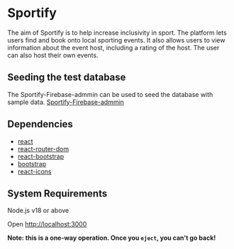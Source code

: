 # Sportify

The aim of Sportify is to help increase inclusivity in sport.  The platform lets users find and book onto local sporting events.  It also allows users to view information about the event host, including a rating of the host.  The user can also host their own events.  


## Seeding the test database

The Sportify-Firebase-admmin can be used to seed the database with sample data.
[Sportify-Firebase-admmin](https://github.com/Paul-Ramshaw/Sportify-Firebase-Admin)

## Dependencies

- [react](https://reactjs.org/)
- [react-router-dom](https://v5.reactrouter.com/web/guides/quick-start)
- [react-bootstrap](https://react-bootstrap.github.io/)
- [bootstrap](https://getbootstrap.com/)
- [react-icons](https://fontawesome.com/)


## System Requirements

Node.js v18 or above<br>




Open [http://localhost:3000](http://localhost:3000) 



**Note: this is a one-way operation. Once you `eject`, you can't go back!**
